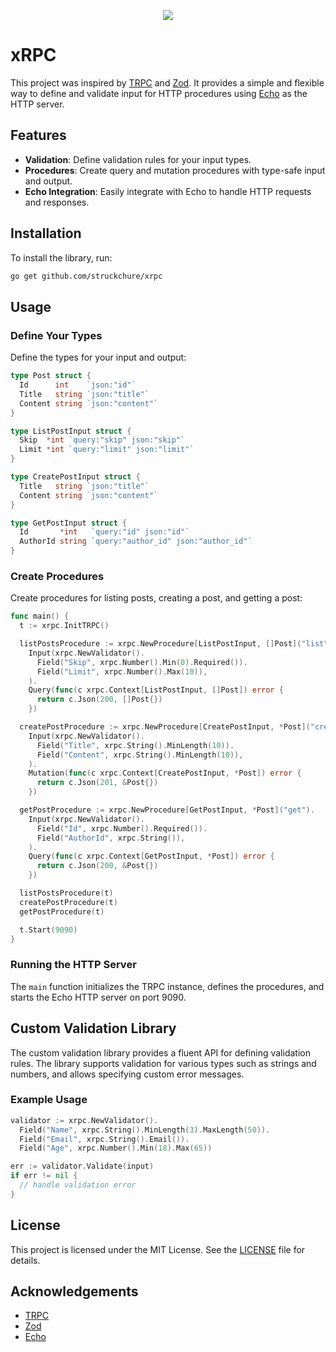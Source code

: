 <p align="center">
  <img src="https://github.com/user-attachments/assets/f491cd2b-f9c7-47ef-9ed5-03d9634fa928" />
</p>

# xRPC

This project was inspired by [TRPC](https://trpc.io) and [Zod](https://zod.dev). It provides a simple and flexible way to define and validate input for HTTP procedures using [Echo](https://echo.labstack.com) as the HTTP server.

## Features

- **Validation**: Define validation rules for your input types.
- **Procedures**: Create query and mutation procedures with type-safe input and output.
- **Echo Integration**: Easily integrate with Echo to handle HTTP requests and responses.

## Installation

To install the library, run:

```bash
go get github.com/struckchure/xrpc
```

## Usage

### Define Your Types

Define the types for your input and output:

```go
type Post struct {
  Id      int    `json:"id"`
  Title   string `json:"title"`
  Content string `json:"content"`
}

type ListPostInput struct {
  Skip  *int `query:"skip" json:"skip"`
  Limit *int `query:"limit" json:"limit"`
}

type CreatePostInput struct {
  Title   string `json:"title"`
  Content string `json:"content"`
}

type GetPostInput struct {
  Id       *int   `query:"id" json:"id"`
  AuthorId string `query:"author_id" json:"author_id"`
}
```

### Create Procedures

Create procedures for listing posts, creating a post, and getting a post:

```go
func main() {
  t := xrpc.InitTRPC()

  listPostsProcedure := xrpc.NewProcedure[ListPostInput, []Post]("list").
    Input(xrpc.NewValidator().
      Field("Skip", xrpc.Number().Min(0).Required()).
      Field("Limit", xrpc.Number().Max(10)),
    ).
    Query(func(c xrpc.Context[ListPostInput, []Post]) error {
      return c.Json(200, []Post{})
    })

  createPostProcedure := xrpc.NewProcedure[CreatePostInput, *Post]("create").
    Input(xrpc.NewValidator().
      Field("Title", xrpc.String().MinLength(10)).
      Field("Content", xrpc.String().MinLength(10)),
    ).
    Mutation(func(c xrpc.Context[CreatePostInput, *Post]) error {
      return c.Json(201, &Post{})
    })

  getPostProcedure := xrpc.NewProcedure[GetPostInput, *Post]("get").
    Input(xrpc.NewValidator().
      Field("Id", xrpc.Number().Required()).
      Field("AuthorId", xrpc.String()),
    ).
    Query(func(c xrpc.Context[GetPostInput, *Post]) error {
      return c.Json(200, &Post{})
    })

  listPostsProcedure(t)
  createPostProcedure(t)
  getPostProcedure(t)

  t.Start(9090)
}
```

### Running the HTTP Server

The `main` function initializes the TRPC instance, defines the procedures, and starts the Echo HTTP server on port 9090.

## Custom Validation Library

The custom validation library provides a fluent API for defining validation rules. The library supports validation for various types such as strings and numbers, and allows specifying custom error messages.

### Example Usage

```go
validator := xrpc.NewValidator().
  Field("Name", xrpc.String().MinLength(3).MaxLength(50)).
  Field("Email", xrpc.String().Email()).
  Field("Age", xrpc.Number().Min(18).Max(65))

err := validator.Validate(input)
if err != nil {
  // handle validation error
}
```

## License

This project is licensed under the MIT License. See the [LICENSE](LICENSE) file for details.

## Acknowledgements

- [TRPC](https://xrpc.io)
- [Zod](https://zod.dev)
- [Echo](https://echo.labstack.com)
